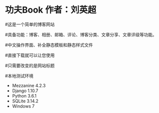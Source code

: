 # 功夫Book  作者：刘英超

#这是一个简单的博客网站

#具备功能：博客、相册、邮箱、评论、博客分类、文章分享、文章评级等功能。

#中文操作界面、补全静态模板和静态样式文件

#直接下载就可以让您使用

#只需要改变的是网站标题

#本地测试环境
* Mezzanine 4.2.3
* Django 1.10.7
* Python 3.6.1
* SQLite 3.14.2
* Windows 7
